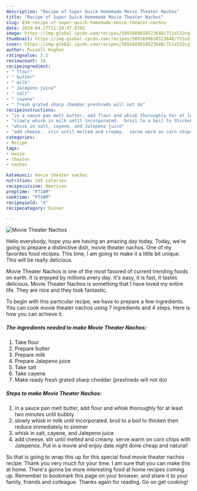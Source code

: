 ```yaml
---
description: "Recipe of Super Quick Homemade Movie Theater Nachos"
title: "Recipe of Super Quick Homemade Movie Theater Nachos"
slug: 834-recipe-of-super-quick-homemade-movie-theater-nachos
date: 2020-04-27T11:29:47.070Z
image: https://img-global.cpcdn.com/recipes/5091609658523648/751x532cq70/movie-theater-nachos-recipe-main-photo.jpg
thumbnail: https://img-global.cpcdn.com/recipes/5091609658523648/751x532cq70/movie-theater-nachos-recipe-main-photo.jpg
cover: https://img-global.cpcdn.com/recipes/5091609658523648/751x532cq70/movie-theater-nachos-recipe-main-photo.jpg
author: Russell Hughes
ratingvalue: 3.5
reviewcount: 14
recipeingredient:
- " flour"
- " butter"
- " milk"
- " Jalepeno juice"
- " salt"
- " cayene"
- " fresh grated sharp cheddar preshreds will not do"
recipeinstructions:
- "in a sauce pan melt butter, add flour and whisk thoroughly for at least two minutes until bubbly"
- "slowly whisk in milk until incorporated.  broil to a boil to thicken then reduce immediately to simmer"
- "whisk in salt, cayene, and Jalepeno juice"
- "add cheese.  stir until melted and creamy.  serve warm on corn chips with Jalepenos.  Put in a movie and enjoy date night done cheap and natural!"
categories:
- Recipe
tags:
- movie
- theater
- nachos

katakunci: movie theater nachos 
nutrition: 245 calories
recipecuisine: American
preptime: "PT18M"
cooktime: "PT48M"
recipeyield: "4"
recipecategory: Dinner

---
```



![Movie Theater Nachos](https://img-global.cpcdn.com/recipes/5091609658523648/751x532cq70/movie-theater-nachos-recipe-main-photo.jpg)

Hello everybody, hope you are having an amazing day today. Today, we're going to prepare a distinctive dish, movie theater nachos. One of my favorites food recipes. This time, I am going to make it a little bit unique. This will be really delicious.



Movie Theater Nachos is one of the most favored of current trending foods on earth. It is enjoyed by millions every day. It's easy, it is fast, it tastes delicious. Movie Theater Nachos is something that I have loved my entire life. They are nice and they look fantastic.


To begin with this particular recipe, we have to prepare a few ingredients. You can cook movie theater nachos using 7 ingredients and 4 steps. Here is how you can achieve it.

<!--inarticleads1-->

##### The ingredients needed to make Movie Theater Nachos:

1. Take  flour
1. Prepare  butter
1. Prepare  milk
1. Prepare  Jalepeno juice
1. Take  salt
1. Take  cayene
1. Make ready  fresh grated sharp cheddar (preshreds will not do)




<!--inarticleads2-->

##### Steps to make Movie Theater Nachos:

1. in a sauce pan melt butter, add flour and whisk thoroughly for at least two minutes until bubbly
1. slowly whisk in milk until incorporated.  broil to a boil to thicken then reduce immediately to simmer
1. whisk in salt, cayene, and Jalepeno juice
1. add cheese.  stir until melted and creamy.  serve warm on corn chips with Jalepenos.  Put in a movie and enjoy date night done cheap and natural!




So that is going to wrap this up for this special food movie theater nachos recipe. Thank you very much for your time. I am sure that you can make this at home. There's gonna be more interesting food at home recipes coming up. Remember to bookmark this page on your browser, and share it to your family, friends and colleague. Thanks again for reading. Go on get cooking!
